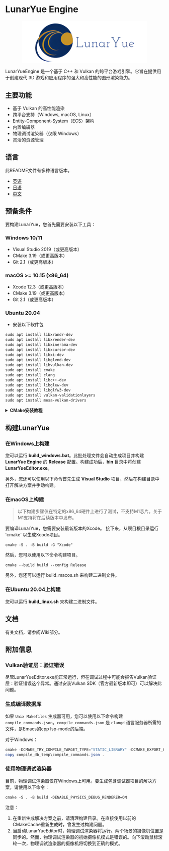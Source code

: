 ﻿# LunarYue Engine

<p align="center">
    <img src="engine/source/editor/resource/LunarYueEngine.png" width="400" alt="LunarYue Engineのロゴ">
  </a>
</p>

LunarYueEngine 是一个基于 C++ 和 Vulkan 的跨平台游戏引擎。它旨在提供用于创建现代 3D 游戏和应用程序的强大和高性能的图形渲染能力。

## 主要功能

- 基于 Vulkan 的高性能渲染
- 跨平台支持（Windows, macOS, Linux）
- Entity-Component-System（ECS）架构
- 内置编辑器
- 物理调试渲染器（仅限 Windows）
- 灵活的资源管理

## 语言

此README文件有多种语言版本。

- [英语](README-en.md)
- [日语](README.md)
- [中文](README-zh.md)


## 预备条件

要构建LunarYue，您首先需要安装以下工具：

### Windows 10/11
- Visual Studio 2019（或更高版本）
- CMake 3.19（或更高版本）
- Git 2.1（或更高版本）

### macOS >= 10.15 (x86_64)
- Xcode 12.3（或更高版本）
- CMake 3.19（或更高版本）
- Git 2.1（或更高版本）

### Ubuntu 20.04
- 安装以下软件包
```
sudo apt install libxrandr-dev
sudo apt install libxrender-dev
sudo apt install libxinerama-dev
sudo apt install libxcursor-dev
sudo apt install libxi-dev
sudo apt install libglvnd-dev
sudo apt install libvulkan-dev
sudo apt install cmake
sudo apt install clang
sudo apt install libc++-dev
sudo apt install libglew-dev
sudo apt install libglfw3-dev
sudo apt install vulkan-validationlayers
sudo apt install mesa-vulkan-drivers
```

<details>
  <summary><b>CMake安装教程</b></summary>
  <br>
 <b>Windows：</b>

1. 访问CMake官方网站 (https://cmake.org/download/) ，下载适用于Windows的安装程序。

2. 运行下载的安装程序，安装CMake。在安装过程中，请选择“将CMake添加到所有用户的系统路径”选项，以便将CMake添加到系统的PATH中。

3. 安装完成后，打开命令提示符，运行'cmake --version'命令，检查CMake是否已正确安装。运行此命令后，将显示CMake的版本信息。

  <br>
<b>Linux：</b>

1. 打开终端，运行以下命令以安装CMake：

   ```
   sudo apt-get update
   sudo apt-get install cmake
   ```

2. 安装完成后，运行'cmake --version'命令，检查CMake是否已正确安装。运行此命令后，将显示CMake的版本信息。

  <br>
<b>macOS：</b>

1. 如果尚未安装Homebrew，请按照官方网站 (https://brew.sh/index_ja) 的说明进行安装。

2. 打开终端，运行以下命令以安装CMake：

   ```
   brew install cmake
   ```

3. 安装完成后，运行'cmake --version'命令，检查CMake是否已正确安装。运行此命令后，将显示CMake的版本信息。

  <br>
</details>

## 构建LunarYue

### 在Windows上构建
您可以运行 **build_windows.bat**。此批处理文件会自动生成项目并构建 **LunarYue Engine** 的 **Release** 配置。构建成功后，**bin** 目录中将创建 **LunarYueEditor.exe**。

另外，您还可以使用以下命令首先生成 **Visual Studio** 项目，然后在构建目录中打开解决方案并手动构建。

### 在macOS上构建

> 以下构建步骤仅在特定的x86_64硬件上进行了测试，不支持M1芯片。关于M1支持将在后续版本中发布。

要编译LunarYue，您需要安装最新版本的Xcode。
接下来，从项目根目录运行 'cmake' 以生成Xcode项目。

```
cmake -S . -B build -G "Xcode"
```
然后，您可以使用以下命令构建项目。
```
cmake --build build --config Release
```


另外，您还可以运行 build_macos.sh 来构建二进制文件。

### 在Ubuntu 20.04上构建
您可以运行 **build_linux.sh** 来构建二进制文件。

## 文档
有关文档，请参阅Wiki部分。

## 附加信息

### Vulkan验证层：验证错误
尽管LunarYueEditor.exe能正常运行，但在调试过程中可能会报告Vulkan验证层：验证错误这个异常。通过安装Vulkan SDK（官方最新版本即可）可以解决此问题。

### 生成编译数据库
如果 `Unix Makefiles` 生成器可用，您可以使用以下命令构建 `compile_commands.json`。`compile_commands.json` 是 `clangd` 语言服务器所需的文件，是Emacs的cpp lsp-mode的后端。

对于Windows：

``` powershell
cmake -DCMAKE_TRY_COMPILE_TARGET_TYPE="STATIC_LIBRARY" -DCMAKE_EXPORT_COMPILE_COMMANDS=ON -S . -B compile_db_temp -G "Unix Makefiles"
copy compile_db_temp\compile_commands.json .
```

### 使用物理调试渲染器
目前，物理调试渲染器仅在Windows上可用。要生成包含调试器项目的解决方案，请使用以下命令：

```
cmake -S . -B build -DENABLE_PHYSICS_DEBUG_RENDERER=ON
```

注意：
1. 在重新生成解决方案之前，请清理构建目录。在直接使用以前的CMakeCache重新生成时，曾发生过构建问题。
2. 当启动LunarYueEditor时，物理调试渲染器将运行。两个场景的摄像机位置是同步的。然而，物理调试渲染器的初始摄像机模式是错误的。向下滚动鼠标滚轮一次，物理调试渲染器的摄像机将切换到正确的模式。


